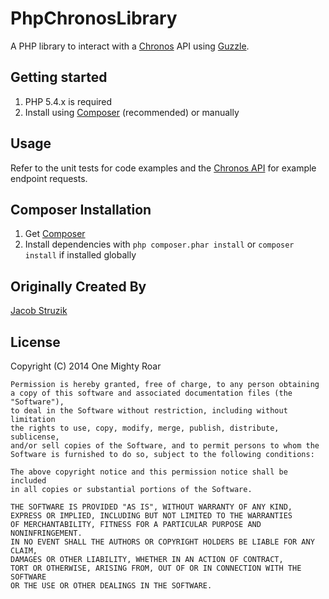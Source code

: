 PhpChronosLibrary
==========

A PHP library to interact with a [Chronos][chronos] API using [Guzzle][guzzle].

## Getting started

1. PHP 5.4.x is required
2. Install using [Composer](#composer-installation) (recommended) or manually

## Usage

Refer to the unit tests for code examples and the [Chronos API][chronos-api] for example endpoint requests.

## Composer Installation

1. Get [Composer](http://getcomposer.org/)
2. Install dependencies with `php composer.phar install` or `composer install` if installed globally

## Originally Created By

[Jacob Struzik](https://github.com/jstruzik)

## License

  Copyright (C) 2014 One Mighty Roar

	Permission is hereby granted, free of charge, to any person obtaining
	a copy of this software and associated documentation files (the "Software"),
	to deal in the Software without restriction, including without limitation
	the rights to use, copy, modify, merge, publish, distribute, sublicense,
	and/or sell copies of the Software, and to permit persons to whom the 
	Software is furnished to do so, subject to the following conditions:

	The above copyright notice and this permission notice shall be included
	in all copies or substantial portions of the Software.

	THE SOFTWARE IS PROVIDED "AS IS", WITHOUT WARRANTY OF ANY KIND,
	EXPRESS OR IMPLIED, INCLUDING BUT NOT LIMITED TO THE WARRANTIES
	OF MERCHANTABILITY, FITNESS FOR A PARTICULAR PURPOSE AND NONINFRINGEMENT.
	IN NO EVENT SHALL THE AUTHORS OR COPYRIGHT HOLDERS BE LIABLE FOR ANY CLAIM,
	DAMAGES OR OTHER LIABILITY, WHETHER IN AN ACTION OF CONTRACT,
	TORT OR OTHERWISE, ARISING FROM, OUT OF OR IN CONNECTION WITH THE SOFTWARE
	OR THE USE OR OTHER DEALINGS IN THE SOFTWARE.


[guzzle]: https://github.com/guzzle/guzzle
[chronos]: https://github.com/airbnb/chronos
[chronos-api]: https://github.com/airbnb/chronos#api

